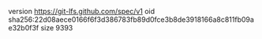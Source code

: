 version https://git-lfs.github.com/spec/v1
oid sha256:22d08aece0166f6f3d386783fb89d0fce3b8de3918166a8c811fb09ae32b0f3f
size 9393
